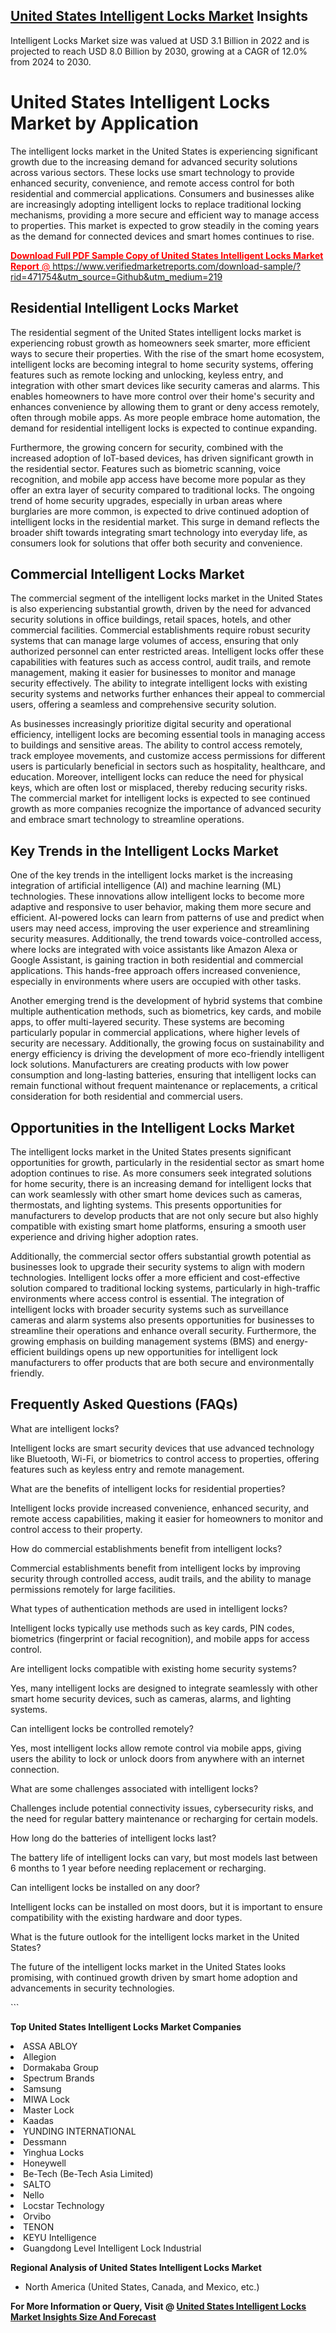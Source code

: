<h2><a href="https://www.verifiedmarketreports.com/download-sample/?rid=471754&amp;utm_source=Github&amp;utm_medium=219" target="_blank">United States Intelligent Locks Market</a> Insights</h2><p>Intelligent Locks Market size was valued at USD 3.1 Billion in 2022 and is projected to reach USD 8.0 Billion by 2030, growing at a CAGR of 12.0% from 2024 to 2030.</p><p> <h1>United States Intelligent Locks Market by Application</h1> <p>The intelligent locks market in the United States is experiencing significant growth due to the increasing demand for advanced security solutions across various sectors. These locks use smart technology to provide enhanced security, convenience, and remote access control for both residential and commercial applications. Consumers and businesses alike are increasingly adopting intelligent locks to replace traditional locking mechanisms, providing a more secure and efficient way to manage access to properties. This market is expected to grow steadily in the coming years as the demand for connected devices and smart homes continues to rise. <a href="#"><p><span class=""><span style="color: #ff0000;"><strong>Download Full PDF Sample Copy of United States Intelligent Locks Market Report</strong> @ </span><a href="https://www.verifiedmarketreports.com/download-sample/?rid=471754&amp;utm_source=Github&amp;utm_medium=219" target="_blank">https://www.verifiedmarketreports.com/download-sample/?rid=471754&amp;utm_source=Github&amp;utm_medium=219</a></span></p></a></p> <h2>Residential Intelligent Locks Market</h2> <p>The residential segment of the United States intelligent locks market is experiencing robust growth as homeowners seek smarter, more efficient ways to secure their properties. With the rise of the smart home ecosystem, intelligent locks are becoming integral to home security systems, offering features such as remote locking and unlocking, keyless entry, and integration with other smart devices like security cameras and alarms. This enables homeowners to have more control over their home's security and enhances convenience by allowing them to grant or deny access remotely, often through mobile apps. As more people embrace home automation, the demand for residential intelligent locks is expected to continue expanding. </p> <p>Furthermore, the growing concern for security, combined with the increased adoption of IoT-based devices, has driven significant growth in the residential sector. Features such as biometric scanning, voice recognition, and mobile app access have become more popular as they offer an extra layer of security compared to traditional locks. The ongoing trend of home security upgrades, especially in urban areas where burglaries are more common, is expected to drive continued adoption of intelligent locks in the residential market. This surge in demand reflects the broader shift towards integrating smart technology into everyday life, as consumers look for solutions that offer both security and convenience.</p> <h2>Commercial Intelligent Locks Market</h2> <p>The commercial segment of the intelligent locks market in the United States is also experiencing substantial growth, driven by the need for advanced security solutions in office buildings, retail spaces, hotels, and other commercial facilities. Commercial establishments require robust security systems that can manage large volumes of access, ensuring that only authorized personnel can enter restricted areas. Intelligent locks offer these capabilities with features such as access control, audit trails, and remote management, making it easier for businesses to monitor and manage security effectively. The ability to integrate intelligent locks with existing security systems and networks further enhances their appeal to commercial users, offering a seamless and comprehensive security solution. </p> <p>As businesses increasingly prioritize digital security and operational efficiency, intelligent locks are becoming essential tools in managing access to buildings and sensitive areas. The ability to control access remotely, track employee movements, and customize access permissions for different users is particularly beneficial in sectors such as hospitality, healthcare, and education. Moreover, intelligent locks can reduce the need for physical keys, which are often lost or misplaced, thereby reducing security risks. The commercial market for intelligent locks is expected to see continued growth as more companies recognize the importance of advanced security and embrace smart technology to streamline operations.</p> <h2>Key Trends in the Intelligent Locks Market</h2> <p>One of the key trends in the intelligent locks market is the increasing integration of artificial intelligence (AI) and machine learning (ML) technologies. These innovations allow intelligent locks to become more adaptive and responsive to user behavior, making them more secure and efficient. AI-powered locks can learn from patterns of use and predict when users may need access, improving the user experience and streamlining security measures. Additionally, the trend towards voice-controlled access, where locks are integrated with voice assistants like Amazon Alexa or Google Assistant, is gaining traction in both residential and commercial applications. This hands-free approach offers increased convenience, especially in environments where users are occupied with other tasks. </p> <p>Another emerging trend is the development of hybrid systems that combine multiple authentication methods, such as biometrics, key cards, and mobile apps, to offer multi-layered security. These systems are becoming particularly popular in commercial applications, where higher levels of security are necessary. Additionally, the growing focus on sustainability and energy efficiency is driving the development of more eco-friendly intelligent lock solutions. Manufacturers are creating products with low power consumption and long-lasting batteries, ensuring that intelligent locks can remain functional without frequent maintenance or replacements, a critical consideration for both residential and commercial users.</p> <h2>Opportunities in the Intelligent Locks Market</h2> <p>The intelligent locks market in the United States presents significant opportunities for growth, particularly in the residential sector as smart home adoption continues to rise. As more consumers seek integrated solutions for home security, there is an increasing demand for intelligent locks that can work seamlessly with other smart home devices such as cameras, thermostats, and lighting systems. This presents opportunities for manufacturers to develop products that are not only secure but also highly compatible with existing smart home platforms, ensuring a smooth user experience and driving higher adoption rates. </p> <p>Additionally, the commercial sector offers substantial growth potential as businesses look to upgrade their security systems to align with modern technologies. Intelligent locks offer a more efficient and cost-effective solution compared to traditional locking systems, particularly in high-traffic environments where access control is essential. The integration of intelligent locks with broader security systems such as surveillance cameras and alarm systems also presents opportunities for businesses to streamline their operations and enhance overall security. Furthermore, the growing emphasis on building management systems (BMS) and energy-efficient buildings opens up new opportunities for intelligent lock manufacturers to offer products that are both secure and environmentally friendly.</p> <h2>Frequently Asked Questions (FAQs)</h2> <p>What are intelligent locks? </p> <p>Intelligent locks are smart security devices that use advanced technology like Bluetooth, Wi-Fi, or biometrics to control access to properties, offering features such as keyless entry and remote management. </p> <p>What are the benefits of intelligent locks for residential properties? </p> <p>Intelligent locks provide increased convenience, enhanced security, and remote access capabilities, making it easier for homeowners to monitor and control access to their property. </p> <p>How do commercial establishments benefit from intelligent locks? </p> <p>Commercial establishments benefit from intelligent locks by improving security through controlled access, audit trails, and the ability to manage permissions remotely for large facilities. </p> <p>What types of authentication methods are used in intelligent locks? </p> <p>Intelligent locks typically use methods such as key cards, PIN codes, biometrics (fingerprint or facial recognition), and mobile apps for access control. </p> <p>Are intelligent locks compatible with existing home security systems? </p> <p>Yes, many intelligent locks are designed to integrate seamlessly with other smart home security devices, such as cameras, alarms, and lighting systems. </p> <p>Can intelligent locks be controlled remotely? </p> <p>Yes, most intelligent locks allow remote control via mobile apps, giving users the ability to lock or unlock doors from anywhere with an internet connection. </p> <p>What are some challenges associated with intelligent locks? </p> <p>Challenges include potential connectivity issues, cybersecurity risks, and the need for regular battery maintenance or recharging for certain models. </p> <p>How long do the batteries of intelligent locks last? </p> <p>The battery life of intelligent locks can vary, but most models last between 6 months to 1 year before needing replacement or recharging. </p> <p>Can intelligent locks be installed on any door? </p> <p>Intelligent locks can be installed on most doors, but it is important to ensure compatibility with the existing hardware and door types. </p> <p>What is the future outlook for the intelligent locks market in the United States? </p> <p>The future of the intelligent locks market in the United States looks promising, with continued growth driven by smart home adoption and advancements in security technologies. </p> ```</p><p><strong>Top United States Intelligent Locks Market Companies</strong></p><div data-test-id=""><p><li>ASSA ABLOY</li><li> Allegion</li><li> Dormakaba Group</li><li> Spectrum Brands</li><li> Samsung</li><li> MIWA Lock</li><li> Master Lock</li><li> Kaadas</li><li> YUNDING INTERNATIONAL</li><li> Dessmann</li><li> Yinghua Locks</li><li> Honeywell</li><li> Be-Tech (Be-Tech Asia Limited)</li><li> SALTO</li><li> Nello</li><li> Locstar Technology</li><li> Orvibo</li><li> TENON</li><li> KEYU Intelligence</li><li> Guangdong Level Intelligent Lock Industrial</li></p><div><strong>Regional Analysis of&nbsp;United States Intelligent Locks Market</strong></div><ul><li dir="ltr"><p dir="ltr">North America&nbsp;(United States, Canada, and Mexico, etc.)</p></li></ul><p><strong>For More Information or Query, Visit @&nbsp;</strong><strong><a href="https://www.verifiedmarketreports.com/product/intelligent-locks-market/?utm_source=Github&amp;utm_medium=219" target="_blank">United States Intelligent Locks Market Insights Size And Forecast</a></strong></p></div>
